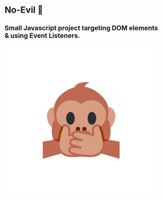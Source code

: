 # No-Evil 🙉

## Small Javascript project targeting DOM elements & using Event Listeners.

![Thumbnail](http://github.com/cba0311/No-Evil/blob/master/No-Evil_Thumbnail.png)
